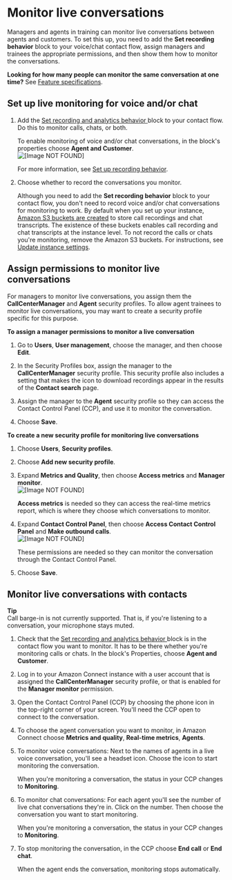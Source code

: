 # Monitor live conversations<a name="monitor-conversations"></a>

Managers and agents in training can monitor live conversations between agents and customers\. To set this up, you need to add the **Set recording behavior** block to your voice/chat contact flow, assign managers and trainees the appropriate permissions, and then show them how to monitor the conversations\.

**Looking for how many people can monitor the same conversation at one time?** See [Feature specifications](amazon-connect-service-limits.md#feature-limits)\.

## Set up live monitoring for voice and/or chat<a name="monitor-conversations-set-up"></a>

1. Add the [Set recording and analytics behavior ](set-recording-behavior.md) block to your contact flow\. Do this to monitor calls, chats, or both\. 

   To enable monitoring of voice and/or chat conversations, in the block's properties choose **Agent and Customer**\.  
![\[Image NOT FOUND\]](http://docs.aws.amazon.com/connect/latest/adminguide/images/set-recording-and-analytics-behavior.png)

   For more information, see [Set up recording behavior](set-up-recordings.md)\. 

1. Choose whether to record the conversations you monitor\. 

   Although you need to add the **Set recording behavior** block to your contact flow, you don't need to record voice and/or chat conversations for monitoring to work\. By default when you set up your instance, [Amazon S3 buckets are created](amazon-connect-instances.md#get-started-data-storage) to store call recordings and chat transcripts\. The existence of these buckets enables call recording and chat transcripts at the instance level\. To not record the calls or chats you're monitoring, remove the Amazon S3 buckets\. For instructions, see [Update instance settings](update-instance-settings.md)\.

## Assign permissions to monitor live conversations<a name="monitor-conversations-permissions"></a>

For managers to monitor live conversations, you assign them the **CallCenterManager** and **Agent** security profiles\. To allow agent trainees to monitor live conversations, you may want to create a security profile specific for this purpose\.

**To assign a manager permissions to monitor a live conversation**

1. Go to **Users**, **User management**, choose the manager, and then choose **Edit**\.

1. In the Security Profiles box, assign the manager to the **CallCenterManager** security profile\. This security profile also includes a setting that makes the icon to download recordings appear in the results of the **Contact search** page\. 

1. Assign the manager to the **Agent** security profile so they can access the Contact Control Panel \(CCP\), and use it to monitor the conversation\.

1. Choose **Save**\. 

**To create a new security profile for monitoring live conversations**

1. Choose **Users**, **Security profiles**\. 

1. Choose **Add new security profile**\. 

1. Expand **Metrics and Quality**, then choose **Access metrics** and **Manager monitor**\.  
![\[Image NOT FOUND\]](http://docs.aws.amazon.com/connect/latest/adminguide/images/monitor-conversations-agent-permissions.png)

   **Access metrics** is needed so they can access the real\-time metrics report, which is where they choose which conversations to monitor\.

1. Expand **Contact Control Panel**, then choose **Access Contact Control Panel** and **Make outbound calls**\.   
![\[Image NOT FOUND\]](http://docs.aws.amazon.com/connect/latest/adminguide/images/monitor-conversations-agent-permissions2.png)

   These permissions are needed so they can monitor the conversation through the Contact Control Panel\.

1. Choose **Save**\. 

## Monitor live conversations with contacts<a name="w260aac47b7c11"></a>

**Tip**  
Call barge\-in is not currently supported\. That is, if you're listening to a conversation, your microphone stays muted\.

1. Check that the [Set recording and analytics behavior ](set-recording-behavior.md) block is in the contact flow you want to monitor\. It has to be there whether you're monitoring calls or chats\. In the block's Properties, choose **Agent and Customer**\.

1. Log in to your Amazon Connect instance with a user account that is assigned the **CallCenterManager** security profile, or that is enabled for the **Manager monitor** permission\.

1. Open the Contact Control Panel \(CCP\) by choosing the phone icon in the top\-right corner of your screen\. You'll need the CCP open to connect to the conversation\. 

1. To choose the agent conversation you want to monitor, in Amazon Connect choose **Metrics and quality**, **Real\-time metrics**, **Agents**\.

1. To monitor voice conversations: Next to the names of agents in a live voice conversation, you'll see a headset icon\. Choose the icon to start monitoring the conversation\.

   When you're monitoring a conversation, the status in your CCP changes to **Monitoring**\.

1. To monitor chat conversations: For each agent you'll see the number of live chat conversations they're in\. Click on the number\. Then choose the conversation you want to start monitoring\. 

   When you're monitoring a conversation, the status in your CCP changes to **Monitoring**\.

1. To stop monitoring the conversation, in the CCP choose **End call** or **End chat**\.

   When the agent ends the conversation, monitoring stops automatically\.